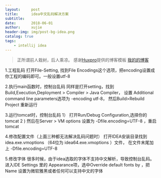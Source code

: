```yaml
---
layout:     post
title:      idea中文乱码解决方案
subtitle:   
date:       2018-06-01
author:     xujie
header-img: img/post-bg-idea.png
catalog: true
tags:
    - intellij idea
---
```


> 正所谓前人栽树，后人乘凉。
> 感谢[Huxpro](https://github.com/huxpro)提供的博客模板
> [我的的博客](http://my.happy-coding.cn)

1.工程乱码
打开File-Setting, 找到File Encodings这个选项，把encoding设置成你工程的编码即可。一般设置utf-8

2.执行main函数时，控制台乱码
同样是打开setting，找到 Build,Execution,Deployment > Compiler > Java Compiler， 设置 Additional command line parameters选项为 -encoding utf-8，
然后Build>Rebuild Project  重新运行

3.运行tomcat时，控制台乱码
1） 打开Run/Debug Configuration,选择你的tomcat
2 ) 然后在Server > VM options 设置为 -Dfile.encoding=UTF-8 ，重启tomcat

4.修改配置文件（上面三种都无法解决乱码问题时）
打开IDEA安装目录找到 idea.exe.vmoptions （64位为 idea64.exe.vmoptions ）文件， 在文件末尾加上
-Dfile.encoding=UTF-8

5.修改字体
很多时候，由于idea选取的字体不支持中文解析，导致控制台乱码。
进入IDE Settings 里的 Appearance项，选中Override default fonts by ，把 Name 设置为微软雅黑或者任何可以支持中文的字体







